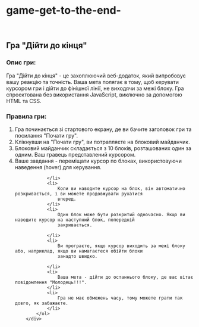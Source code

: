 # game-get-to-the-end-
<br>

<h2 class="game__title">
            Гра "Дійти до кінця"
</h2>
        <div class="game__info">
            <h3 class="game__info-title">
                Опис гри:
            </h3>
            <div class="game__info-text">
                <p>
                    Гра "Дійти до кінця" - це захоплюючий веб-додаток, який випробовує вашу реакцію та точність. Ваша
                    мета полягає в тому, щоб керувати курсором гри і дійти до фінішної лінії, не виходячи за межі блоку.
                    Гра спроектована без використання JavaScript, виключно за допомогою HTML та CSS.
                </p>
            </div>
            <h3 class="game__info-title">
                Правила гри:
            </h3>
            <ol class="game__info-list">
                <li>
                    Гра починається зі стартового екрану, де ви бачите заголовок гри та посилання "Почати гру".
                </li>
                <li>
                    Клікнувши на "Почати гру", ви потрапляєте на блоковий майданчик.
                </li>
                <li>
                    Блоковий майданчик складається з 10 блоків, розташованих один за одним. Ваш гравець представлений
                    курсором.
                </li>
                <li>
                    Ваше завдання - переміщати курсор по блоках, використовуючи наведення (hover) для керування.

                </li>
                <li>
                    Коли ви наводите курсор на блок, він автоматично розкривається, і ви можете продовжувати рухатися
                    вперед.
                </li>
                <li>
                    Один блок може бути розкритий одночасно. Якщо ви наводите курсор на наступний блок, попередній
                    закривається.

                </li>
                <li>
                    Ви програєте, якщо курсор виходить за межі блоку або, наприклад, якщо ви намагаєтеся обійти блоки
                    занадто швидко.

                </li>
                <li>
                    Ваша мета - дійти до останнього блоку, де вас вітає повідомлення "Молодець!!!".
                </li>
                <li>
                    Гра не має обмежень часу, тому можете грати так довго, як забажаєте.
                </li>
            </ol>
        </div>
